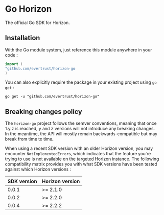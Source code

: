 # Go Horizon

The official Go SDK for Horizon.

## Installation

With the Go module system, just reference this module anywhere in your code :

```go
import (
"github.com/evertrust/horizon-go
)
```

You can also explicitly require the package in your existing project using `go get` :

```shell
go get -u "github.com/evertrust/horizon-go"
```

## Breaking changes policy

The `horizon-go` project follows the semver conventions, meaning that once 1.y.z is reached, y and z versions will not
introduce any breaking changes. In the meantime, the API will mostly remain backwards-compatible but may break from time
to time.

When using a recent SDK version with an older Horizon version, you may encounter `NotImplementedError`s, which
indicates that the feature you're trying to use is not available on the targeted Horizon instance. The following
compatibility matrix provides you with what SDK versions have been tested against which Horizon versions :

| SDK version | Horizon version |
|-------------|-----------|
| 0.0.1 | >= 2.1.0 |
| 0.0.2 | >= 2.2.0 |
| 0.0.4 | >= 2.2.2 |

